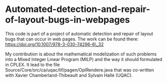 # Automated-detection-and-repair-of-layout-bugs-in-webpages

This code is part of a project of automatic detection and repair of layout bugs that can occur in web pages. The work can be found there: https://doi.org/10.1007/978-3-030-74296-6\_32

My contribution is about the mathematical modelization of such problems into a Mixed Integer Linear Program (MILP) and the way it should formulated in CPLEX. It lead to the file Source/Core/src/ca/uqac/lif/pagen/OplRendere.java that was co-written with Xavier Chamberland-Thibeault and Sylvain Hallé (UQAC).
